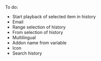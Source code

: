 To do:
 - Start playback of selected item in history
 - Email
 - Range selection of history
 - From selection of history
 - Multilingual
 - Addon name from variable
 - Icon
 - Search history